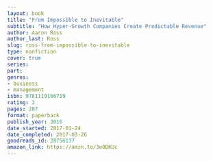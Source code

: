 ```yaml
---
layout: book
title: "From Impossible to Inevitable"
subtitle: "How Hyper-Growth Companies Create Predictable Revenue"
author: Aaron Ross
author_last: Ross
slug: ross-from-impossible-to-inevitable
type: nonfiction
cover: true
series: 
part: 
genres:
- business
- management
isbn: 9781119166719
rating: 3
pages: 287
format: paperback
publish_year: 2016
date_started: 2017-01-24
date_completed: 2017-03-26
goodreads_id: 28756137
amazon_link: https://amzn.to/3eODKUc
---
```

